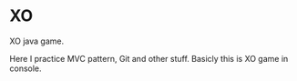 # XO
XO java game.

Here I practice MVC pattern, Git and other stuff. Basicly this is XO game in console. 
